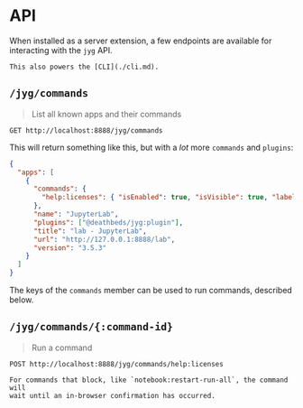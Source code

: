 # API

When installed as a server extension, a few endpoints are available for interacting with
the `jyg` API.

```{hint}
This also powers the [CLI](./cli.md).
```

## `/jyg/commands`

> List all known apps and their commands

```
GET http://localhost:8888/jyg/commands
```

This will return something like this, but with a _lot_ more `commands` and `plugins`:

```json
{
  "apps": [
    {
      "commands": {
        "help:licenses": { "isEnabled": true, "isVisible": true, "label": "Licenses" }
      },
      "name": "JupyterLab",
      "plugins": ["@deathbeds/jyg:plugin"],
      "title": "lab - JupyterLab",
      "url": "http://127.0.0.1:8888/lab",
      "version": "3.5.3"
    }
  ]
}
```

The keys of the `commands` member can be used to run commands, described below.

## `/jyg/commands/{:command-id}`

> Run a command

```
POST http://localhost:8888/jyg/commands/help:licenses
```

```{hint}
For commands that block, like `notebook:restart-run-all`, the command will
wait until an in-browser confirmation has occurred.
```

